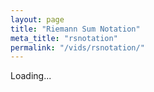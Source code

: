 ```yaml
---
layout: page
title: "Riemann Sum Notation"
meta_title: "rsnotation"
permalink: "/vids/rsnotation/"
---
```



<html>
<head>
<script>

function setCookie(cname,cvalue,exdays) {
    var d = new Date();
    d.setTime(d.getTime() + (exdays*24*60*60*1000));
    var expires = "expires=" + d.toGMTString();
    document.cookie = cname + "=" + cvalue + ";" + expires + ";path=/";
}

function getCookie(cname) {
    var name = cname + "=";
    var decodedCookie = decodeURIComponent(document.cookie);
    var ca = decodedCookie.split(';');
    for(var i = 0; i < ca.length; i++) {
        var c = ca[i];
        while (c.charAt(0) == ' ') {
            c = c.substring(1);
        }
        if (c.indexOf(name) == 0) {
            return c.substring(name.length, c.length);
        }
    }
    return "";
}

function checkCookie() {
    var vidchoice=getCookie("rsnotation");
    if (vidchoice==1){window.location.href = "https://ximera.osu.edu/calcvids2019/in/c/rsnotation";}
    else if (vidchoice==2){window.location.href = "https://ximera.osu.edu/calcvids2019/in/o/rsnotation";}
    else if (vidchoice==3){window.location.href = "https://ximera.osu.edu/calcvids2019/in/v/rsnotation";}
    else if (vidchoice==4){window.location.href = "https://ximera.osu.edu/calcvids2019/nin/c/rsnotation";}
    else if (vidchoice==5){window.location.href = "https://ximera.osu.edu/calcvids2019/nin/o/rsnotation";}
    else if (vidchoice==6){window.location.href = "https://ximera.osu.edu/calcvids2019/nin/v/rsnotation";}
    else {
      var forwardchoice=Math.random();
      if (forwardchoice <= (1/6) ){
        setCookie("rsnotation", 1, 365);
        checkCookie();
        }
      else if (forwardchoice <= (2/6) ){
        setCookie("rsnotation", 2, 365);
        checkCookie();
        }
      else if (forwardchoice <= (3/6) ){
        setCookie("rsnotation", 3, 365);
        checkCookie();
        }
        else if (forwardchoice <= (4/6) ){
          setCookie("rsnotation", 4, 365);
          checkCookie();
          }
          else if (forwardchoice <= (5/6) ){
            setCookie("rsnotation", 5, 365);
            checkCookie();
            }
      else {
        setCookie("rsnotation", 6, 365);
        checkCookie();
        }
      }
}


</script>
</head>
<body onload="checkCookie()">
Loading...
</body>
</html>
